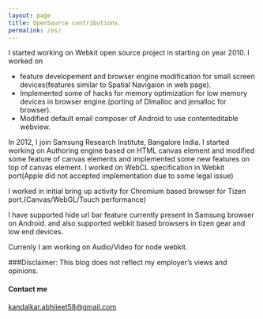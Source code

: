 ```yaml
---
layout: page
title: OpenSource contributions.
permalink: /os/
---
```


I started working on Webkit open source project in starting on year 2010. I worked on 
- feature developement and browser engine modification for small screen devices(features similar to Spatial Navigaion in web page).
- Implemented some of hacks for memory optimization for low memory devices in browser engine.(porting of Dlmalloc and jemalloc for browser).
- Modified default email composer of Android to use contenteditable webview.

In 2012, I join Samsung Research Institute, Bangalore India.
I started working on Authoring engine based on HTML canvas element and modified some feature of canvas elements and implemented some new features on top of canvas element. I worked on WebCL specification in Webkit port(Apple did not accepted implementation due to some legal issue)

I worked in initial bring up activity for Chromium based browser for Tizen port.(Canvas/WebGL/Touch performance)

I have supported hide url bar feature currently present in Samsung browser on Android.
and also supported webkit based browsers in tizen gear and low end devices.


Currenly I am working on Audio/Video for node webkit.


###Disclaimer: This blog does not reflect my employer’s views and opinions.


#### Contact me

[kandalkar.abhijeet58@gmail.com](mailto:kandalkar.abhijeet58@gmail.com)
